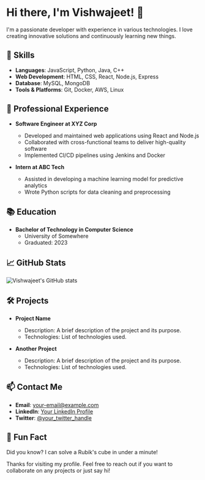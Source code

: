 # Hi there, I'm Vishwajeet! 👋

<!-- Add a brief introduction about yourself -->
I'm a passionate developer with experience in various technologies. I love creating innovative solutions and continuously learning new things.

## 🚀 Skills

<!-- List your skills and technologies you are proficient in -->
- **Languages**: JavaScript, Python, Java, C++
- **Web Development**: HTML, CSS, React, Node.js, Express
- **Database**: MySQL, MongoDB
- **Tools & Platforms**: Git, Docker, AWS, Linux

## 💼 Professional Experience

<!-- Outline your professional experience -->
- **Software Engineer at XYZ Corp**
  - Developed and maintained web applications using React and Node.js
  - Collaborated with cross-functional teams to deliver high-quality software
  - Implemented CI/CD pipelines using Jenkins and Docker

- **Intern at ABC Tech**
  - Assisted in developing a machine learning model for predictive analytics
  - Wrote Python scripts for data cleaning and preprocessing

## 📚 Education

<!-- Provide details about your educational background -->
- **Bachelor of Technology in Computer Science**
  - University of Somewhere
  - Graduated: 2023

## 📈 GitHub Stats

<!-- Optionally, you can add GitHub stats -->
![Vishwajeet's GitHub stats](https://github-readme-stats.vercel.app/api?username=vishwajeetdev&show_icons=true&theme=radical)

## 🛠️ Projects

<!-- Highlight some of your notable projects -->
- **Project Name**
  - Description: A brief description of the project and its purpose.
  - Technologies: List of technologies used.

- **Another Project**
  - Description: A brief description of the project and its purpose.
  - Technologies: List of technologies used.

## 📫 Contact Me

<!-- Provide ways for others to reach out to you -->
- **Email**: [your-email@example.com](mailto:your-email@example.com)
- **LinkedIn**: [Your LinkedIn Profile](https://www.linkedin.com/in/your-profile)
- **Twitter**: [@your_twitter_handle](https://twitter.com/your_twitter_handle)

<!-- Optionally, you can add a fun or personal touch -->
## 🌱 Fun Fact

<!-- Share a fun fact about yourself -->
Did you know? I can solve a Rubik's cube in under a minute!

<!-- End with a friendly note -->
Thanks for visiting my profile. Feel free to reach out if you want to collaborate on any projects or just say hi!
